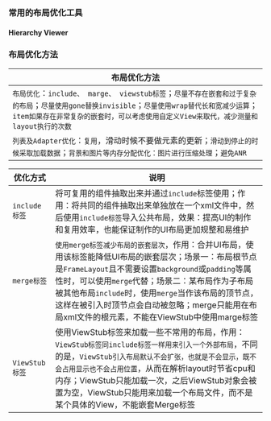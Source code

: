 ### 常用的布局优化工具
#### Hierarchy Viewer
### 布局优化方法

|布局优化方法|
|------|
|`布局优化`：`include、 marge、 viewstub标签`；`尽量不存在嵌套和过于复杂的布局`；`尽量使用gone替换invisible`；`尽量使用wrap替代长和宽减少运算`；`item如果存在非常复杂的嵌套时，可以考虑使用自定义View来取代，减少测量和layout执行的次数`|
|`列表及Adapter优化`：`复用`，滑动时候不要做元素的更新；`滑动到停止的时候采取加载数据`；`背景和图片等内存分配优化：图片进行压缩处理`；`避免ANR`|

|优化方式|说明|
|------|------|
|`include标签`|将可复用的组件抽取出来并通过`include`标签使用；作用：将共同的组件抽取出来单独放在一个xml文件中，然后使用`include标签`导入公共布局，效果：提高UI的制作和复用效率，也能保证制作的UI布局更加规整和易维护|
|`merge标签`|`使用merge标签减少布局的嵌套层次`，作用：合并UI布局，使用该标签能降低UI布局的嵌套层次；场景一：布局根节点是`FrameLayout`且不需要设置`background`或`padding`等属性时，可以使用`merge`代替；场景二：某布局作为子布局被其他布局`include`时，使用`merge`当作该布局的顶节点，这样在被引入时顶节点会自动被忽略；merge只能用在布局xml文件的根元素，不能在ViewStub中使用marge标签|
|`ViewStub标签`|使用ViewStub标签来加载一些不常用的布局，作用：`ViewStub标签同include标签一样用来引入一个外部布局`，不同的是，`ViewStub引入布局默认不会扩张，也就是不会显示，既不会占用显示也不会占用位置`，从而在解析layout时节省cpu和内存；ViewStub只能加载一次，之后ViewStub对象会被置为空，ViewStub只能用来加载一个布局文件，而不是某个具体的View，不能嵌套Merge标签|
